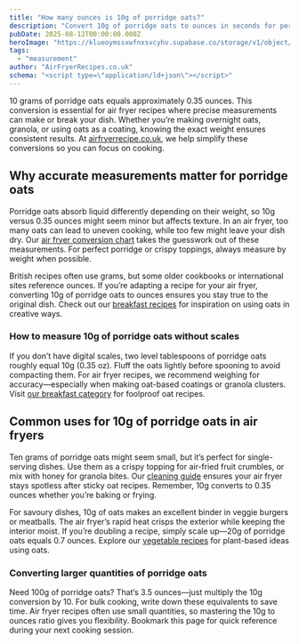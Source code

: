```yaml
---
title: "How many ounces is 10g of porridge oats?"
description: "Convert 10g of porridge oats to ounces in seconds for perfect air fryer breakfasts. Get accurate measurements for UK recipes today!"
pubDate: 2025-08-12T00:00:00.000Z
heroImage: "https://klueoymssxwfnxsvcyhv.supabase.co/storage/v1/object/public/md/10g-porridge-oats-to-ounces-353a8187.webp"
tags:
  - "measurement"
author: "AirFryerRecipes.co.uk"
schema: "<script type=\"application/ld+json\"></script>"
---
```


<p>10 grams of porridge oats equals approximately 0.35 ounces. This conversion is essential for air fryer recipes where precise measurements can make or break your dish. Whether you’re making overnight oats, granola, or using oats as a coating, knowing the exact weight ensures consistent results. At <a href=https://www.airfryerrecipe.co.uk/>airfryerrecipe.co.uk</a>, we help simplify these conversions so you can focus on cooking.</p>  

<h2>Why accurate measurements matter for porridge oats</h2>  
<p>Porridge oats absorb liquid differently depending on their weight, so 10g versus 0.35 ounces might seem minor but affects texture. In an air fryer, too many oats can lead to uneven cooking, while too few might leave your dish dry. Our <a href=https://www.airfryerrecipe.co.uk/air-fryer-conversion-chart>air fryer conversion chart</a> takes the guesswork out of these measurements. For perfect porridge or crispy toppings, always measure by weight when possible.</p>  

<p>British recipes often use grams, but some older cookbooks or international sites reference ounces. If you’re adapting a recipe for your air fryer, converting 10g of porridge oats to ounces ensures you stay true to the original dish. Check out our <a href=https://www.airfryerrecipe.co.uk/recipes>breakfast recipes</a> for inspiration on using oats in creative ways.</p>  

<h3>How to measure 10g of porridge oats without scales</h3>  
<p>If you don’t have digital scales, two level tablespoons of porridge oats roughly equal 10g (0.35 oz). Fluff the oats lightly before spooning to avoid compacting them. For air fryer recipes, we recommend weighing for accuracy—especially when making oat-based coatings or granola clusters. Visit <a href=https://www.airfryerrecipe.co.uk/recipe-category/breakfast>our breakfast category</a> for foolproof oat recipes.</p>  

<h2>Common uses for 10g of porridge oats in air fryers</h2>  
<p>Ten grams of porridge oats might seem small, but it’s perfect for single-serving dishes. Use them as a crispy topping for air-fried fruit crumbles, or mix with honey for granola bites. Our <a href=https://www.airfryerrecipe.co.uk/air-fryer-cleaner>cleaning guide</a> ensures your air fryer stays spotless after sticky oat recipes. Remember, 10g converts to 0.35 ounces whether you’re baking or frying.</p>  

<p>For savoury dishes, 10g of oats makes an excellent binder in veggie burgers or meatballs. The air fryer’s rapid heat crisps the exterior while keeping the interior moist. If you’re doubling a recipe, simply scale up—20g of porridge oats equals 0.7 ounces. Explore our <a href=https://www.airfryerrecipe.co.uk/recipe-category/vegetables>vegetable recipes</a> for plant-based ideas using oats.</p>  

<h3>Converting larger quantities of porridge oats</h3>  
<p>Need 100g of porridge oats? That’s 3.5 ounces—just multiply the 10g conversion by 10. For bulk cooking, write down these equivalents to save time. Air fryer recipes often use small quantities, so mastering the 10g to ounces ratio gives you flexibility. Bookmark this page for quick reference during your next cooking session.</p>